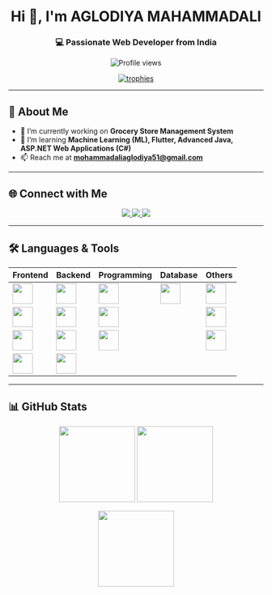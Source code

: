 <!-- Profile Header -->
<h1 align="center">Hi 👋, I'm AGLODIYA MAHAMMADALI</h1>
<h3 align="center">💻 Passionate Web Developer from India</h3>

<!-- Profile Views -->
<p align="center">
  <img src="https://komarev.com/ghpvc/?username=thetomcodes&label=Profile%20Views&color=ff69b4&style=flat" alt="Profile views" />
</p>

<!-- Trophy Section -->
<p align="center">
  <a href="https://github.com/ryo-ma/github-profile-trophy">
    <img src="https://github-profile-trophy.vercel.app/?username=thetomcodes&theme=radical&margin-w=10&margin-h=10&row=1" alt="trophies" />
  </a>
</p>

---

## 🚀 About Me
- 🔭 I’m currently working on **Grocery Store Management System**  
- 🌱 I’m learning **Machine Learning (ML), Flutter, Advanced Java, ASP.NET Web Applications (C#)**  
- 📫 Reach me at **mohammadaliaglodiya51@gmail.com**  

---

## 🌐 Connect with Me
<p align="center">
  <a href="https://twitter.com/mahammadali2004" target="_blank">
    <img src="https://img.shields.io/badge/Twitter-1DA1F2?style=for-the-badge&logo=twitter&logoColor=white" />
  </a>
  <a href="https://linkedin.com/in/mahammadali-aglodiya" target="_blank">
    <img src="https://img.shields.io/badge/LinkedIn-0077B5?style=for-the-badge&logo=linkedin&logoColor=white" />
  </a>
  <a href="https://discord.gg/TheTomCodes" target="_blank">
    <img src="https://img.shields.io/badge/Discord-5865F2?style=for-the-badge&logo=discord&logoColor=white" />
  </a>
</p>

---

## 🛠 Languages & Tools
<div align="center">

| Frontend | Backend | Programming | Database | Others |
|----------|---------|-------------|----------|--------|
| [<img src="https://upload.wikimedia.org/wikipedia/commons/3/38/HTML5_Badge.svg" width="40"/>](https://developer.mozilla.org/en-US/docs/Web/HTML) | [<img src="https://www.php.net/images/logos/new-php-logo.svg" width="40"/>](https://www.php.net) | [<img src="https://upload.wikimedia.org/wikipedia/commons/1/19/C_Logo.png" width="40"/>](https://www.cprogramming.com/) | [<img src="https://www.mysql.com/common/logos/logo-mysql-170x115.png" width="40"/>](https://www.mysql.com/) | [<img src="https://git-scm.com/images/logos/downloads/Git-Icon-1788C.svg" width="40"/>](https://git-scm.com/) |
| [<img src="https://upload.wikimedia.org/wikipedia/commons/6/62/CSS3_logo.svg" width="40"/>](https://developer.mozilla.org/en-US/docs/Web/CSS) | [<img src="https://laravel.com/img/logomark.min.svg" width="40"/>](https://laravel.com/) | [<img src="https://upload.wikimedia.org/wikipedia/commons/1/18/C_Programming_Language.svg" width="40"/>](https://www.w3schools.com/cpp/) |   | [<img src="https://upload.wikimedia.org/wikipedia/commons/1/17/Google-flutter-logo.png" width="40"/>](https://flutter.dev) |
| [<img src="https://upload.wikimedia.org/wikipedia/commons/6/6a/JavaScript-logo.png" width="40"/>](https://developer.mozilla.org/en-US/docs/Web/JavaScript) | [<img src="https://www.svgrepo.com/show/452091/python.svg" width="40"/>](https://www.python.org) | [<img src="https://learn.microsoft.com/en-us/media/logos/csharp-logo.png" width="40"/>](https://learn.microsoft.com/en-us/dotnet/csharp/) |   | [<img src="https://upload.wikimedia.org/commons/d/d5/Tailwind_CSS_Logo.svg" width="40"/>](https://www.svgrepo.com/show/354431/tailwindcss-icon.svg) |
| [<img src="https://www.vectorlogo.zone/logos/java/java-icon.svg" width="40"/>](https://www.java.com/) | [<img src="https://getbootstrap.com/docs/5.3/assets/brand/bootstrap-logo-shadow.png" width="40"/>](https://getbootstrap.com/) |   |   |   |

</div>

---

## 📊 GitHub Stats
<p align="center">
  <img src="https://github-readme-stats.vercel.app/api?username=thetomcodes&show_icons=true&theme=radical" height="150" />
  <img src="https://github-readme-stats.vercel.app/api/top-langs/?username=thetomcodes&layout=compact&theme=radical" height="150" />
</p>

<p align="center">
  <img src="https://github-readme-streak-stats.herokuapp.com?user=thetomcodes&theme=radical&hide_border=false" height="150" />
</p>
